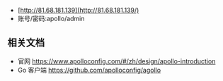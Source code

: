 



- [http://81.68.181.139](http://81.68.181.139/)
- 账号/密码:apollo/admin

## 相关文档

- 官网 https://www.apolloconfig.com/#/zh/design/apollo-introduction
- Go 客户端 https://github.com/apolloconfig/agollo